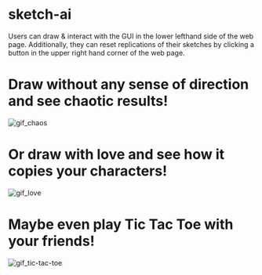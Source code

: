 # sketch-ai
Users can draw & interact with the GUI in the lower lefthand side of the web page. Additionally, they can reset replications of their sketches by clicking a button in the upper right hand corner of the web page.

# Draw without any sense of direction and see chaotic results!
![gif_chaos](https://user-images.githubusercontent.com/63478816/82721044-a8849280-9c87-11ea-8b1a-7ef42fcb295d.gif)

# Or draw with love and see how it copies your characters!
![gif_love](https://user-images.githubusercontent.com/63478816/82720927-1cbe3680-9c86-11ea-8021-daf70affe93f.gif)

# Maybe even play Tic Tac Toe with your friends!
![gif_tic-tac-toe](https://user-images.githubusercontent.com/63478816/82721143-9eaf5f00-9c88-11ea-8792-40c8ec22552c.gif)





